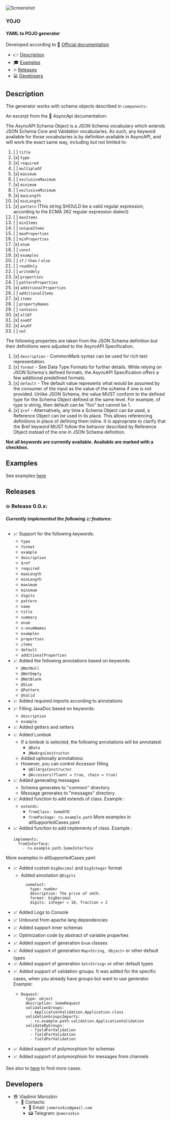 ![Screenshot](./yojo.png)
### YOJO
#### YAML to POJO generator 


Developed according to 📗 [Official documentation](https://www.asyncapi.com/docs/reference/specification/v2.6.0)

- 👉 [Description](#Description)
- 🎓 [Examples](#Examples)
- 🔥 [Releases](#Releases)
- 💻 [Developers](#Developers)

## Description
The generator works with schema objects described in `components:`

An excerpt from the 📜 AsyncApi documentation:

The AsyncAPI Schema Object is a JSON Schema vocabulary which extends JSON Schema Core and Validation vocabularies. 
As such, any keyword available for those vocabularies is by definition available in AsyncAPI, and will work the exact same way, including but not limited to:
1. [ ] `title`
2. [x] `type`
3. [x] `required`
4. [ ] `multipleOf`
5. [x] `maximum`
6. [ ] `exclusiveMaximum`
7. [x] `minimum`
8. [ ] `exclusiveMinimum`
9. [x] `maxLength`
10. [x] `minLength`
11. [x] `pattern` (This string SHOULD be a valid regular expression, according to the ECMA 262 regular expression dialect)
12. [ ] `maxItems`
13. [ ] `minItems`
14. [ ] `uniqueItems`
15. [ ] `maxProperties`
16. [ ] `minProperties`
17. [x] `enum`
18. [ ] `const`
19. [x] `examples`
20. [ ] `if` / `then` / `else`
21. [ ] `readOnly`
22. [ ] `writeOnly`
23. [x] `properties`
24. [ ] `patternProperties`
25. [x] `additionalProperties`
26. [ ] `additionalItems`
27. [x] `items`
28. [ ] `propertyNames`
29. [ ] `contains`
30. [x] `allOf`
31. [x] `oneOf`
32. [x] `anyOf`
33. [ ] `not`

The following properties are taken from the JSON Schema definition but their definitions were adjusted to the AsyncAPI Specification.

1. [x] `description` - CommonMark syntax can be used for rich text representation.
2. [x] `format` - See Data Type Formats for further details. While relying on JSON Schema's defined formats, the AsyncAPI Specification offers a few additional predefined formats.
3. [x] `default` - The default value represents what would be assumed by the consumer of the input as the value of the schema if one is not provided. Unlike JSON Schema, the value MUST conform to the defined type for the Schema Object defined at the same level. For example, of type is string, then default can be "foo" but cannot be 1.
4. [x] `$ref` - Alternatively, any time a Schema Object can be used, a Reference Object can be used in its place. This allows referencing definitions in place of defining them inline. It is appropriate to clarify that the $ref keyword MUST follow the behavior described by Reference Object instead of the one in JSON Schema definition.

**Not all keywords are currently available.
Available are marked with a checkbox.**

## Examples

See examples [here](./examples)

## Releases
### 💥 Release 0.0.x:
##### Currently implemented the following 📈 features:
* 📈 Support for the following keywords:
  * `type`
  * `format`
  * `example`
  * `description`
  * `$ref`
  * `required`
  * `maxLength`
  * `minLength`
  * `maximum`
  * `minimum`
  * `digits`
  * `pattern`
  * `name`
  * `title`
  * `summary`
  * `enum`
  * `x-enumNames`
  * `examples`
  * `properties`
  * `items`
  * `default`
  * `additionalProperties`
* 📈 Added the following annotations based on keywords:
  * `@NotNull`
  * `@NotEmpty`
  * `@NotBlank`
  * `@Size`
  * `@Pattern`
  * `@Valid`
* 📈 Added required imports according to annotations
* 📈 Filling JavaDoc based on keywords:
  * `description`
  * `example`
* 📈 Added getters and setters
* 📈 Added Lombok
  * If a lombok is selected, the following annotations will be annotated:
    * `@Data` 
    * `@NoArgsConstructor`
  * Added optionally annotations: 
  * However, you can control Accessor filling
    * `@AllArgsConstructor`
    * `@Accessors(fluent = true, chain = true)`
 * 📈 Added generating messages
    * Schema generates to "common" directory
    * Message generates to "messages" directory
* 📈 Added function to add extends of class.
  Example : 
  * `extends:`
    * `fromClass: SomeDTO`
    * `fromPackage: ru.example.path`
  More examples in allSupportedCases.yaml
* 📈 Added function to add implements of class.
  Example :
  ````
  implements:
    fromInterface:
      - ru.example.path.SomeInterface
More examples in allSupportedCases.yaml
* 📈 Added custom `bigDecimal` and `bigInteger` format
  * Added annotation `@Digits`
    ````* Example: 
      someCost:
        type: number
        description: The price of smth.
        format: bigDecimal
        digits: integer = 18, fraction = 2
* 📈 Added Logs to Console
* 📈 Unbound from apache lang dependencies
* 📈 Added support inner schemas
* 📈 Optimization code by abstract of variable properties
* 📈 Added support of generation `Enum` classes
* 📈 Added support of generation `Map<String, Object>` or other default types
* 📈 Added support of generation `Set<String>` or other default types
* 📈 Added support of validation groups. It was added for the specific cases, when you already have groups but want to use generator. Example: 
  * ````Example:
    Request:
      type: object
      description: SomeRequest
      validationGroups:
        - ApplicationValidation.Application.class
      validationGroupsImports:
        - ru.example.path.validation.ApplicationValidation
      validateByGroups:
        - fieldForValidation
        - fieldForValidation
        - fieldForValidation

* 📈 Added support of polymorphism for schemas
* 📈 Added support of polymorphism for messages from channels

See also to [here](./examples) to find more cases.

## Developers
* 😎 Vladimir Morozkin
  * 💬 Contacts:
    * 📧 Email: `jvmorozkin@gmail.com`
    * 📟 Telegram: `@vmorozkin`
